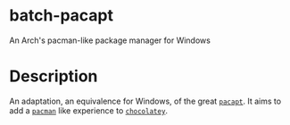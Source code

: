 # batch-pacapt
An Arch's pacman-like package manager for Windows

# Description
An adaptation, an equivalence for Windows, of the great [`pacapt`](https://github.com/icy/pacapt). It aims to add a [`pacman`](https://wiki.archlinux.org/index.php/Pacman) like experience to [`chocolatey`](https://github.com/chocolatey/choco).
